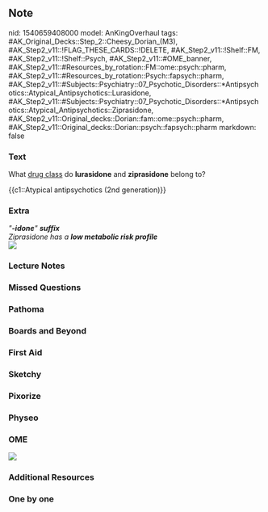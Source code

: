 ## Note
nid: 1540659408000
model: AnKingOverhaul
tags: #AK_Original_Decks::Step_2::Cheesy_Dorian_(M3), #AK_Step2_v11::!FLAG_THESE_CARDS::!DELETE, #AK_Step2_v11::!Shelf::FM, #AK_Step2_v11::!Shelf::Psych, #AK_Step2_v11::#OME_banner, #AK_Step2_v11::#Resources_by_rotation::FM::ome::psych::pharm, #AK_Step2_v11::#Resources_by_rotation::Psych::fapsych::pharm, #AK_Step2_v11::#Subjects::Psychiatry::07_Psychotic_Disorders::*Antipsychotics::Atypical_Antipsychotics::Lurasidone, #AK_Step2_v11::#Subjects::Psychiatry::07_Psychotic_Disorders::*Antipsychotics::Atypical_Antipsychotics::Ziprasidone, #AK_Step2_v11::Original_decks::Dorian::fam::ome::psych::pharm, #AK_Step2_v11::Original_decks::Dorian::psych::fapsych::pharm
markdown: false

### Text
What <u>drug class</u> do <b>lurasidone</b> and <b>ziprasidone</b>
belong to?
<div>
  <div>
    {{c1::Atypical antipsychotics (2nd generation)}}
  </div>
</div>

### Extra
<div>
  <i>"<b>-idone</b>" <b>suffix</b></i>
</div>
<div>
  <i>Ziprasidone has a <b>low metabolic risk profile</b></i>
</div>
<div><img src="paste-594642517098970.jpg"></div>

### Lecture Notes


### Missed Questions


### Pathoma


### Boards and Beyond


### First Aid


### Sketchy


### Pixorize


### Physeo


### OME
<div class="ome-widget">
  <a href="https://onlinemeded.org?ref=anki"><img src=
  "_OME_AnkiFlashcards_General_4.png"></a>
</div>

### Additional Resources


### One by one

